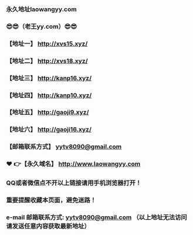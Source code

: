 ### 永久地址laowangyy.com
### :sunglasses::sunglasses:（老王yy.com）:sunglasses::sunglasses:
### 【地址一】  http://xvs15.xyz/
### 【地址二】  http://xvs18.xyz/
### 【地址三】  http://kanp16.xyz/
### 【地址四】  http://kanp10.xyz/
### 【地址五】  http://gaoji9.xyz/
### 【地址六】  http://gaoji16.xyz/
### 【邮箱联系方式】  yytv8090@gmail.com
### :heart: :point_right:【永久域名】  http://www.laowangyy.com
### QQ或者微信点不开以上链接请用手机浏览器打开！
### 重要提醒收藏本页面，避免迷路！
### e-mail 邮箱联系方式: yytv8090@gmail.com （以上地址无法访问请发送任意内容获取最新地址）
